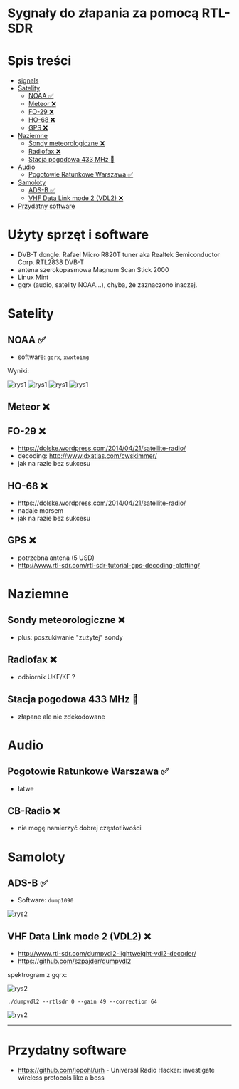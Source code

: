 Sygnały do złapania za pomocą RTL-SDR
==============================

# Spis treści

- [signals](#signals)
- [Satelity](#satelity)
  * [NOAA :white_check_mark:](#noaa--white-check-mark-)
  * [Meteor :x:](#meteor--x-)
  * [FO-29 :x:](#fo-29--x-)
  * [HO-68 :x:](#ho-68--x-)
  * [GPS :x:](#gps--x-)
- [Naziemne](#naziemne)
  * [Sondy meteorologiczne :x:](#sondy-meteorologiczne--x-)
  * [Radiofax :x:](#radiofax--x-)
  * [Stacja pogodowa 433 MHz :seedling:](#stacja-pogodowa-433-mhz--seedling-)
- [Audio](#audio)
  * [Pogotowie Ratunkowe Warszawa :white_check_mark:](#pogotowie-ratunkowe-warszawa--white-check-mark-)
- [Samoloty](#samoloty)
  * [ADS-B :white_check_mark:](#ads-b--white-check-mark-)
  * [VHF Data Link mode 2 (VDL2) :x:](#vhf-data-link-mode-2--vdl2---x-)
- [Przydatny software](#przydatny-software)

# Użyty sprzęt i software

- DVB-T dongle: Rafael Micro R820T tuner aka Realtek Semiconductor Corp. RTL2838 DVB-T
- antena szerokopasmowa Magnum Scan Stick 2000
- Linux Mint
- gqrx (audio, satelity NOAA...), chyba, że zaznaczono inaczej.

# Satelity

## NOAA :white_check_mark:

- software: `gqrx`, `xwxtoimg`

Wyniki:

![rys1](https://raw.githubusercontent.com/filipsPL/signals/master/sat/noaa/gqrx_20170217_170354_137620000_sox-norm.jpg) 
![rys1](https://raw.githubusercontent.com/filipsPL/signals/master/sat/noaa/gqrx_20170217_170354_137620000_sox-norm_termal.jpg)
![rys1](https://raw.githubusercontent.com/filipsPL/signals/master/sat/noaa/noaa-18-gqrx_20170217_163600_137912800_sox-norm-mcir.jpg)
![rys1](https://raw.githubusercontent.com/filipsPL/signals/master/sat/noaa/noaa-18-gqrx_20170217_163600_137912800_sox-norm-no.jpg)

## Meteor :x:

## FO-29 :x:

- https://dolske.wordpress.com/2014/04/21/satellite-radio/
- decoding: http://www.dxatlas.com/cwskimmer/
- jak na razie bez sukcesu

## HO-68 :x:

- https://dolske.wordpress.com/2014/04/21/satellite-radio/
- nadaje morsem
- jak na razie bez sukcesu

## GPS :x:

- potrzebna antena (5 USD)
- http://www.rtl-sdr.com/rtl-sdr-tutorial-gps-decoding-plotting/

# Naziemne

## Sondy meteorologiczne :x:

- plus: poszukiwanie "zużytej" sondy


## Radiofax :x:

- odbiornik UKF/KF ?

## Stacja pogodowa 433 MHz :seedling:

- złapane ale nie zdekodowane

# Audio

## Pogotowie Ratunkowe Warszawa :white_check_mark:

- łatwe

## CB-Radio :x:

- nie mogę namierzyć dobrej częstotliwości


# Samoloty

## ADS-B :white_check_mark:

- Software: `dump1090`

![rys2](https://raw.githubusercontent.com/filipsPL/signals/master/samoloty/ads-b/dump1090.png) 

## VHF Data Link mode 2 (VDL2) :x:

- http://www.rtl-sdr.com/dumpvdl2-lightweight-vdl2-decoder/
- https://github.com/szpajder/dumpvdl2

spektrogram z gqrx:

![rys2](https://raw.githubusercontent.com/filipsPL/signals/master/samoloty/VDL2/spectro.png)

`./dumpvdl2 --rtlsdr 0 --gain 49 --correction 64`

![rys2](https://raw.githubusercontent.com/filipsPL/signals/master/samoloty/VDL2/dumpvdl2.png)


-----

# Przydatny software
- https://github.com/jopohl/urh - Universal Radio Hacker: investigate wireless protocols like a boss 

